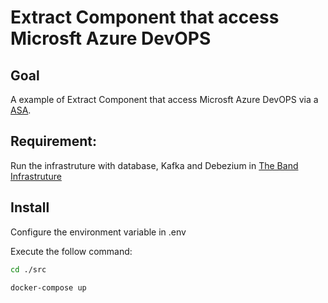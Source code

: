 # Extract Component that access Microsft Azure DevOPS

## Goal
A example of Extract Component that access Microsft Azure DevOPS via a [ASA](https://anonymous.4open.science/r/AzureDevOps-1F18/README.md).

## Requirement:

Run the infrastruture with database, Kafka and Debezium in [The Band Infrastruture](https://github.com/paulossjunior/base-infrastructure-the-band)

## Install
Configure the environment variable in .env

Execute the follow command:

```bash
cd ./src

docker-compose up
```